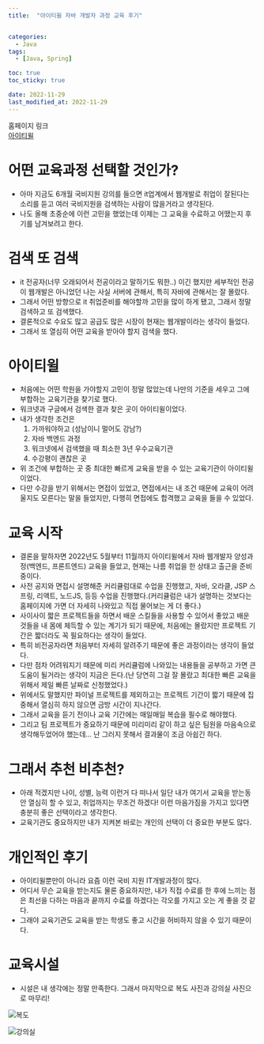 ```yaml
---
title:  "아이티윌 자바 개발자 과정 교육 후기"


categories:
  - Java
tags:
  - [Java, Spring]

toc: true
toc_sticky: true

date: 2022-11-29
last_modified_at: 2022-11-29
---
```


홈페이지 링크<br>
[아이티윌](https://www.itwill.co.kr/)


# 어떤 교육과정 선택할 것인가?
- 아마 지금도 6개월 국비지원 강의를 들으면 it업계에서 웹개발로 취업이 잘된다는 소리를 듣고 여러 국비지원을 검색하는 사람이 많을거라고 생각된다.
- 나도 올해 초중순에 이런 고민을 했었는데 이제는 그 교육을 수료하고 어땠는지 후기를 남겨보려고 한다.

# 검색 또 검색
- it 전공자(너무 오래되어서 전공이라고 말하기도 뭐한..) 이긴 했지만 세부적인 전공이 웹개발은 아니었던 나는 사실 서버에 관해서, 특히 자바에 관해서는 잘 몰랐다.
- 그래서 어떤 방향으로 it 취업준비를 해야할까 고민을 많이 하게 됐고, 그래서 정말 검색하고 또 검색했다.
- 결론적으로 수요도 많고 공급도 많은 시장이 현재는 웹개발이라는 생각이 들었다.
- 그래서 또 열심히 어떤 교육을 받아야 할지 검색을 했다.

# 아이티윌
- 처음에는 어떤 학원을 가야할지 고민이 정말 많았는데 나만의 기준을 세우고 그에 부합하는 교육기관을 찾기로 했다.
- 워크넷과 구글에서 검색한 결과 찾은 곳이 아이티윌이었다. 
- 내가 생각한 조건은 
  1. 가까워야하고 (성남이니 멀어도 강남?)
  2. 자바 백엔드 과정 
  3. 워크넷에서 검색했을 때 최소한 3년 우수교육기관 
  4. 수강평이 괜찮은 곳
- 위 조건에 부합하는 곳 중 최대한 빠르게 교육을 받을 수 있는 교육기관이 아이티윌이었다.
- 다만 수강을 받기 위해서는 면접이 있었고, 면접에서는 내 조건 때문에 교육이 어려울지도 모른다는 말을 들었지만, 다행히 면접에도 합격했고 교육을 들을 수 있었다.

# 교육 시작
- 결론을 말하자면 2022년도 5월부터 11월까지 아이티윌에서 자바 웹개발자 양성과정(백엔드, 프론트엔드) 교육을 들었고, 현재는 나름 취업을 한 상태고 출근을 준비중이다.
- 사전 공지와 면접시 설명해준 커리큘럼대로 수업을 진행했고, 자바, 오라클, JSP 스프링, 리액트, 노드JS, 등등 수업을 진행했다.(커리큘럼은 내가 설명하는 것보다는 홈페이지에 가면 더 자세히 나와있고 직접 물어보는 게 더 좋다.)
- 사이사이 짧은 프로젝트들을 하면서 배운 스킬들을 사용할 수 있어서 좋았고 배운 것들을 내 몸에 체득할 수 있는 계기가 되기 때문에, 처음에는 몰랐지만 프로젝트 기간은 짧더라도 꼭 필요하다는 생각이 들었다.
- 특히 비전공자라면 처음부터 자세히 알려주기 때문에 좋은 과정이라는 생각이 들었다.
- 다만 점차 어려워지기 때문에 미리 커리큘럼에 나와있는 내용들을 공부하고 가면 큰 도움이 될거라는 생각이 지금은 든다.(난 당연히 그걸 잘 몰랐고 최대한 빠른 교육을 위해서 제일 빠른 날짜로 신청했었다.) 
- 위에서도 말했지만 파이널 프로젝트를 제외하고는 프로젝트 기간이 짧기 때문에 집중해서 열심히 하지 않으면 금방 시간이 지나간다.
- 그래서 교육을 듣기 전이나 교육 기간에는 매일매일 복습을 필수로 해야했다.
- 그리고 팀 프로젝트가 중요하기 때문에 미리미리 같이 하고 싶은 팀원을 마음속으로 생각해두었어야 했는데... 난 그러지 못해서 결과물이 조금 아쉽긴 하다.

# 그래서 추천 비추천?
- 아래 적겠지만 나이, 성별, 능력 이런거 다 떠나서 일단 내가 여기서 교육을 받는동안 열심히 할 수 있고, 취업까지는 무조건 하겠다! 이런 마음가짐을 가지고 있다면 충분히 좋은 선택이라고 생각한다.
- 교육기관도 중요하지만 내가 지켜본 바로는 개인의 선택이 더 중요한 부분도 많다.

# 개인적인 후기
- 아이티윌뿐만이 아니라 요즘 이런 국비 지원 IT개발과정이 많다.
- 어디서 무슨 교육을 받는지도 물론 중요하지만, 내가 직접 수료를 한 후에 느끼는 점은 최선을 다하는 마음과 끝까지 수료를 하겠다는 각오를 가지고 오는 게 좋을 것 같다.
- 그래야 교육기관도 교육을 받는 학생도 좋고 시간을 허비하지 않을 수 있기 때문이다.

# 교육시설
- 시설은 내 생각에는 정말 만족한다. 그래서 마지막으로 복도 사진과 강의실 사진으로 마무리!


![복도](https://user-images.githubusercontent.com/25880465/204322805-9df4a508-3204-4937-ba39-24c04077e7a7.jpg)

![강의실](https://user-images.githubusercontent.com/25880465/204322569-defabe63-ffd0-4749-bf41-fbba2ddd85e6.jpg)

